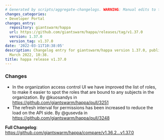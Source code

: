 ```yaml
---
# Generated by scripts/aggregate-changelogs. WARNING: Manual edits to this files will be overwritten.
changes_categories:
- Developer Portal
changes_entry:
  repository: giantswarm/happa
  url: https://github.com/giantswarm/happa/releases/tag/v1.37.0
  version: 1.37.0
  version_tag: v1.37.0
date: '2022-03-11T10:38:05'
description: Changelog entry for giantswarm/happa version 1.37.0, published on 11
  March 2022, 10:38.
title: happa release v1.37.0
---
```


### Changes

* In the organization access control UI we have improved the list of roles, to make it easier to spot the roles that are bound to any subjects in the organization. By @kuosandys in https://github.com/giantswarm/happa/pull/3251
* The refresh interval for permissions has been increased to reduce the load on the API side. By @gusevda in https://github.com/giantswarm/happa/pull/3248

**Full Changelog**: https://github.com/giantswarm/happa/compare/v1.36.2...v1.37.0
